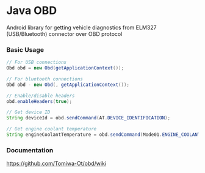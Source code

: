 # Java OBD
Android library for getting vehicle diagnostics from ELM327 (USB/Bluetooth) connector over OBD protocol

### Basic Usage
```java
// For USB connections
Obd obd = new Obd(getApplicationContext());

// For bluetooth connections
Obd obd - new Obd(, getApplicationContext());

// Enable/disable headers
obd.enableHeaders(true);

// Get device ID
String deviceId = obd.sendCommand(AT.DEVICE_IDENTIFICATION);

// Get engine coolant temperature
String engineCoolantTemperature = obd.sendCommand(Mode01.ENGINE_COOLANT_TEMPERATURE);
```

### Documentation
https://github.com/Tomiwa-Ot/obd/wiki

